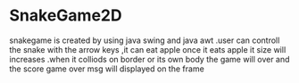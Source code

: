 # SnakeGame2D
snakegame is created by using java swing and java awt .user can controll the snake with the arrow keys ,it can eat apple once it eats apple it size will increases .when it colliods on border or its own body the game will over and the score game over msg will displayed on the frame
